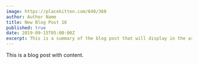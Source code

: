 ```yaml
---
image: https://placekitten.com/640/360
author: Author Name
title: New Blog Post 16
published: true
date: 2019-09-15T05:00:00Z
excerpt: This is a summary of the blog post that will display in the article list.
---
```


This is a blog post with content.